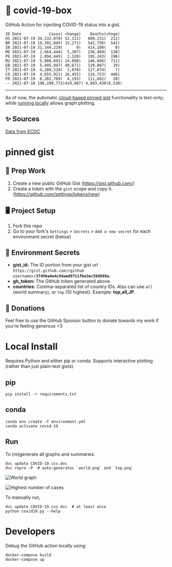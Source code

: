 # 🏥 covid-19-box

GitHub Action for injecting COVID-19 status into a gist.

```
ID Date            Cases( change)    Deaths(chnge)
US 2021-07-19 34,132,070( 52,111)   609,231(  212)
BR 2021-07-19 19,391,845( 15,271)   542,756(  542)
IN 2021-07-19 31,144,229(      0)   414,108(    0)
ME 2021-07-19  2,664,444(  5,307)   236,469(  138)
PE 2021-07-19  2,094,445(  2,320)   195,243(  196)
RU 2021-07-19  5,908,691( 24,098)   146,686(  711)
GB 2021-07-19  5,495,947( 40,671)   129,007(   19)
IT 2021-07-19  4,289,528(  2,070)   127,874(    7)
CO 2021-07-19  4,655,921( 16,455)   116,753(  446)
FR 2021-07-19  6,282,789(  4,193)   111,682(   20)
-- 2021-07-18 190,299,772(419,887) 4,093,430(6,530)
```

---

As of now, the automatic [cloud-based pinned gist](#pinned-gist) functionality is text-only;
while [running locally](#local-install) allows graph plotting.

## ✨ Sources

[Data from ECDC](https://www.ecdc.europa.eu/en/publications-data/download-todays-data-geographic-distribution-covid-19-cases-worldwide)

# pinned gist

## 🎒 Prep Work
1. Create a new public GitHub Gist (https://gist.github.com/)
1. Create a token with the `gist` scope and copy it. (https://github.com/settings/tokens/new)

## 🖥 Project Setup
1. Fork this repo
1. Go to your fork's `Settings` > `Secrets` > `Add a new secret` for each environment secret (below)

## 🤫 Environment Secrets
- **gist_id:** The ID portion from your gist url `https://gist.github.com/<github username>/`**`37496a4e4c84aed9711fbe3ec560888a`**.
- **gh_token:** The GitHub token generated above.
- **countries:** Comma-separated list of country IDs. Also can use `all` (world summary), or `top` (10 highest). Example: **top,all,JP**.

## 💸 Donations

Feel free to use the GitHub Sponsor button to donate towards my work if you're feeling generous <3

# Local Install

Requires Python and either pip or conda. Supports interactive plotting (rather than just plain-text gists).

## pip

```
pip install -r requirements.txt
```

## conda

```
conda env create -f environment.yml
conda activate covid-19
```

## Run

To (re)generate all graphs and summaries:

```
dvc update COVID-19.csv.dvc
dvc repro -P  # auto-generates `world.png` and `top.png`
```

![World graph](world.png)

![Highest number of cases](top.png)

To manually run,

```
dvc update COVID-19.csv.dvc  # at least once
python covid19.py --help
```

# Developers

Debug the GitHub action locally using:

```
docker-compose build
docker-compose up
```
